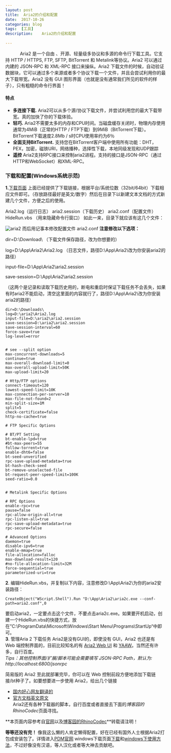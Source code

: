 ```yaml
---	
layout: post   
title: 	Aria2的介绍和配置		
date:  2017-10-26        	 
categories: blog 	 
tags:  [工具]       	
description: 	Aria2的介绍和配置      		
 
---      
```

　　　
Aria2 是一个自由 、开源、轻量级多协议和多源的命令行下载工具。它支持 HTTP / HTTPS, FTP, SFTP, BitTorrent 和 Metalink等协议。Aria2 可以通过内建的 JSON-RPC 和 XML-RPC 接口来操纵。Aria2 下载文件的时候，自动验证数据块，它可以通过多个来源或者多个协议下载一个文件，并且会尝试利用你的最大下载带宽。Aria2 没有 GUI 图形界面（也就是没有通常我们所见的软件的样子），只有粗糙的命令行界面！
#### 特点	
- **多连接下载.** Aria2可以从多个源/协议下载文件，并尝试利用您的最大下载带宽。真的加快了你的下载体验。
- **轻巧.** Aria2不需要太多的内存和CPU时间。当磁盘缓存关闭时，物理内存使用通常为4MiB（正常的HTTP / FTP下载）到9MiB（BitTorrent下载）。BitTorrent下载速度2.8Mb / s时CPU使用率约为6％
- **全面支持BitTorrent.** 支持您在BitTorrent客户端中使用所有功能：DHT，PEX，加密，磁铁URI，网络播种，选择性下载，本地同级发现和UDP跟踪
- **遥控** Aria2支持RPC接口来控制aria2进程。支持的接口是JSON-RPC（通过HTTP和WebSocket）和XML-RPC。	  
     <!--more-->
### 下载和配置(Windows系统示范)	
**1.**[下载页面](https://github.com/aria2/aria2/releases/tag/release-1.33.0)
上面已经提供了下载链接，根据平台/系统位数（32bit/64bit）下载相应文件即可。（存放路径最好是英文/数字）然后在目录下以新建文本文档的方式新建几个文件，方便之后的使用。

Aria2.log（运行日志）
aria2.session（下载历史）
aria2.conf（配置文件）
HideRun.vbs （用来隐藏命令行窗口）
如此一来，目录下就应该有这几个文件：
  
![aria2](http://images0.cnblogs.com/blog2015/618672/201508/092237131439116.png)
而后用记事本修改配置文件 aria2.conf
**注意修改以下选项：**

dir=D:\Download\ （下载文件保存路径，改为你想要的）

log=D:\App\Aria2\Aria2.log （日志文件，路径D:\App\Aria2\改为你安装aria2的路径）

input-file=D:\App\Aria2\aria2.session

save-session=D:\App\Aria2\aria2.session

（这两个是记录和读取下载历史用的，断电和重启时保证下载任务不会丢失，如果有时aria2不能启动，清空这里面的内容就行了，路径D:\App\Aria2\改为你安装aria2的路径）


```
dir=D:\Downloads\
log=D:\aria2\Aria2.log 
input-file=D:\aria2\aria2.session
save-session=D:\aria2\aria2.session
save-session-interval=60
force-save=true
log-level=error


# see --split option
max-concurrent-downloads=5
continue=true
max-overall-download-limit=0
max-overall-upload-limit=50K
max-upload-limit=20

# Http/FTP options
connect-timeout=120
lowest-speed-limit=10K
max-connection-per-server=10
max-file-not-found=2
min-split-size=1M
split=5
check-certificate=false
http-no-cache=true

# FTP Specific Options

# BT/PT Setting
bt-enable-lpd=true
#bt-max-peers=55
follow-torrent=true
enable-dht6=false
bt-seed-unverified
rpc-save-upload-metadata=true
bt-hash-check-seed
bt-remove-unselected-file
bt-request-peer-speed-limit=100K
seed-ratio=0.0


# Metalink Specific Options

# RPC Options
enable-rpc=true
pause=false
rpc-allow-origin-all=true
rpc-listen-all=true
rpc-save-upload-metadata=true
rpc-secure=false

# Advanced Options
daemon=true
disable-ipv6=true
enable-mmap=true
file-allocation=falloc 
max-download-result=120
#no-file-allocation-limit=32M
force-sequential=true
parameterized-uri=true
```
**2**. 编辑HideRun.vbs，并复制以下内容，注意修改D:\App\Aria2\为你的aria2安装路径：

```text
CreateObject("WScript.Shell").Run "D:\App\Aria2\aria2c.exe --conf-path=aria2.conf",0

```

要启动aria2，一定要点击这个文件，不要点击aria2c.exe。如果要开机启动，创建一个HideRun.vbs的快捷方式，放在”C:\ProgramData\Microsoft\Windows\Start Menu\Programs\StartUp“中即可。       
**3**. 管理Aria 2 下载任务
Aria2是没有GUI的，即使没有 GUI，Aria2 也还是有 Web 端控制界面的，目前比较知名的有 [Aria2 Web UI](http://ziahamza.github.io/webui-aria2/ "RhinoCodec") 和 [YAAW](http://aria2c.com/)。当然还有许多，自行百度。    
_Tips：其他控制界面/扩展/脚本可能会需要填写 JSON-RPC Path，默认为: http://localhost:6800/jsonrpc_   

简易版的 Aria2 至此就部署完毕，你可以在 Web 控制前段方便地添加下载链接/bt种子了。如要想要进一步使用 Aria2，给出几个链接      
- [国内好心网友翻译的](http://sydi.org/posts/linux/aria2c-usage-sample-cns.html#fn.1)     
- [官方文档英文原文](https://aria2.github.io/manual/en/html/aria2c.html)   
Aria2还有各种下载器的脚本，自行百度或者直接去下面的*博客园的RhinoCodec*页面寻找。     
        
**本页面内容参考自[官网](https://aria2.github.io/)以及[博客园的RhinoCodec](http://www.cnblogs.com/RhinoC/p/aria2.html#)**转载请注明！
       
**等等还没有完！** 像我这么懒的人肯定懒得配置，好在已经有国外人士根据Aria2打包成安装包了。详情进入[PDM官网](https://persepolisdm.github.io/) windows下载页面[下载](https://github.com/persepolisdm/persepolis/releases)和[windows下使用方法](https://github.com/persepolisdm/persepolis/wiki/Microsoft-Windows)，不过好像没有汉语，等人汉化或者等大神去贡献吧。  


  [1]: http://images0.cnblogs.com/blog2015/618672/201508/092237131439116.png